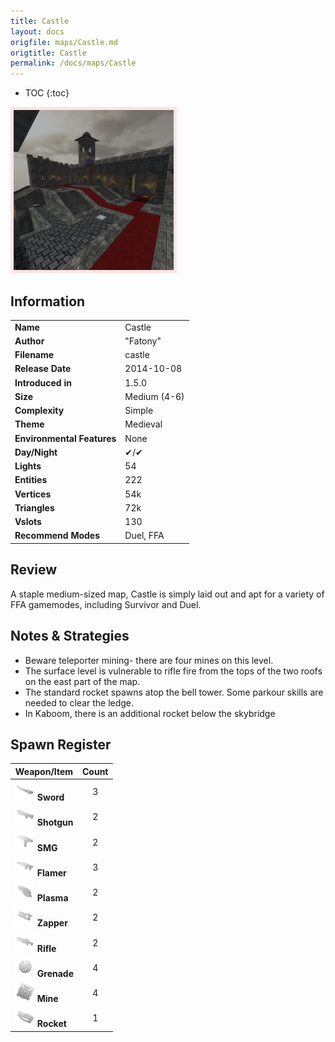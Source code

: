 ```yaml
---
title: Castle
layout: docs
origfile: maps/Castle.md
origtitle: Castle
permalink: /docs/maps/Castle
---
```

* TOC
{:toc}
<img style='border:5px solid #ffe0e0e0' src="../images/maps/castle.png" width="256px" />

## Information

|                            |                                      |
|----------------------------|--------------------------------------|
| **Name**                   | Castle                               |
| **Author**                 | "Fatony"                             |
| **Filename**               | castle                               |
| **Release Date**           | 2014-10-08                           |
| **Introduced in**          | 1.5.0                                |
| **Size**                   | Medium (4-6)                         |
| **Complexity**             | Simple                               |
| **Theme**                  | Medieval                             |
| **Environmental Features** | None                                 |
| **Day/Night**              | ✔/✔                                  |
| **Lights**                 | 54                                   |
| **Entities**               | 222                                  |
| **Vertices**               | 54k                                  |
| **Triangles**              | 72k                                  |
| **Vslots**                 | 130                                  |
| **Recommend Modes**        | Duel, FFA                            |

## Review
A staple medium-sized map, Castle is simply laid out and apt for a variety of FFA gamemodes, including Survivor and Duel.

## Notes & Strategies
- Beware teleporter mining- there are four mines on this level.
- The surface level is vulnerable to rifle fire from the tops of the two roofs on the east part of the map.
- The standard rocket spawns atop the bell tower. Some parkour skills are needed to clear the ledge.
- In Kaboom, there is an additional rocket below the skybridge

## Spawn Register

| Weapon/Item                                                         | Count |
|---------------------------------------------------------------------|:-----:|
| <img src="../images/weapons/sword.png" width="32px"/> **Sword**     |   3   |
| <img src="../images/weapons/shotgun.png" width="32px"/> **Shotgun** |   2   |
| <img src="../images/weapons/smg.png" width="32px"/> **SMG**         |   2   |
| <img src="../images/weapons/flamer.png" width="32px"/> **Flamer**   |   3   |
| <img src="../images/weapons/plasma.png" width="32px"/> **Plasma**   |   2   |
| <img src="../images/weapons/zapper.png" width="32px"/> **Zapper**   |   2   |
| <img src="../images/weapons/rifle.png" width="32px"/> **Rifle**     |   2   |
| <img src="../images/weapons/grenade.png" width="32px"/> **Grenade** |   4   |
| <img src="../images/weapons/mine.png" width="32px"/> **Mine**       |   4   |
| <img src="../images/weapons/rocket.png" width="32px"/> **Rocket**   |   1   |
